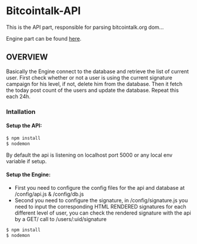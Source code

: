 # Bitcointalk-API

This is the API part, responsible for parsing bitcointalk.org dom...

Engine part can be found [here](https://github.com/ThalKod/Bitcointalk-Campaign).

## OVERVIEW

Basically the Engine connect to the database and retrieve the list of current user. First check whether or not a user is using the current signature campaign for his level, if not, delete him from the database. Then it fetch the today post count of the users and update the database. Repeat this each 24h.


### Intallation

#### Setup the API:

```js
$ npm install
$ nodemon
```

By default the api is listening on localhost port 5000 or any local env variable if setup.


#### Setup the Engine:

* First you need to configure the config files for the api and database at /config/api.js & /config/db.js
* Second you need to configure the signature, in /config/signature.js you need to input the corresponding
HTML RENDERED signatures for each different level of user, you can check the rendered signature with the api by a GET/ call to /users/:uid/signature

```js
$ npm install
$ nodemon 
```
